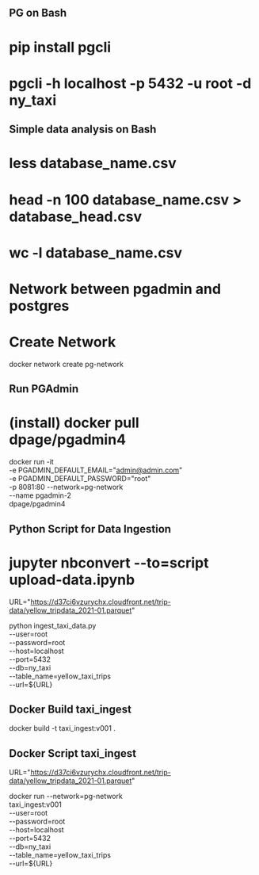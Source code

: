 
## PG on Bash

# pip install pgcli
# pgcli -h localhost -p 5432 -u root -d ny_taxi

## Simple data analysis on Bash

# less database_name.csv
# head -n 100 database_name.csv > database_head.csv
# wc -l database_name.csv

# Network between pgadmin and postgres

# Create Network

docker network create pg-network

## Run PGAdmin
# (install) docker pull dpage/pgadmin4

docker run -it \
-e PGADMIN_DEFAULT_EMAIL="admin@admin.com" \
-e PGADMIN_DEFAULT_PASSWORD="root" \
-p 8081:80 --network=pg-network \
--name pgadmin-2 \
dpage/pgadmin4

## Python Script for Data Ingestion
# jupyter nbconvert --to=script upload-data.ipynb

URL="https://d37ci6vzurychx.cloudfront.net/trip-data/yellow_tripdata_2021-01.parquet"

python ingest_taxi_data.py \
    --user=root \
    --password=root \
    --host=localhost \
    --port=5432 \
    --db=ny_taxi \
    --table_name=yellow_taxi_trips \
    --url=${URL}

## Docker Build taxi_ingest

docker build -t taxi_ingest:v001 .

## Docker Script taxi_ingest

URL="https://d37ci6vzurychx.cloudfront.net/trip-data/yellow_tripdata_2021-01.parquet"

docker run --network=pg-network \
    taxi_ingest:v001 \
    --user=root \
    --password=root \
    --host=localhost \
    --port=5432 \
    --db=ny_taxi \
    --table_name=yellow_taxi_trips \
    --url=${URL}
    
